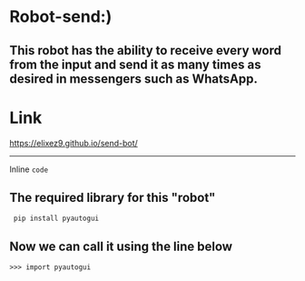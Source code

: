 # Robot-send:)
## This robot has the ability to receive every word from the input and send it as many times as desired in messengers such as WhatsApp.

# Link
https://elixez9.github.io/send-bot/



___
Inline `code`


## The required library for this "robot"


```
 pip install pyautogui
```

## Now we can call it using the line below


```
>>> import pyautogui
```